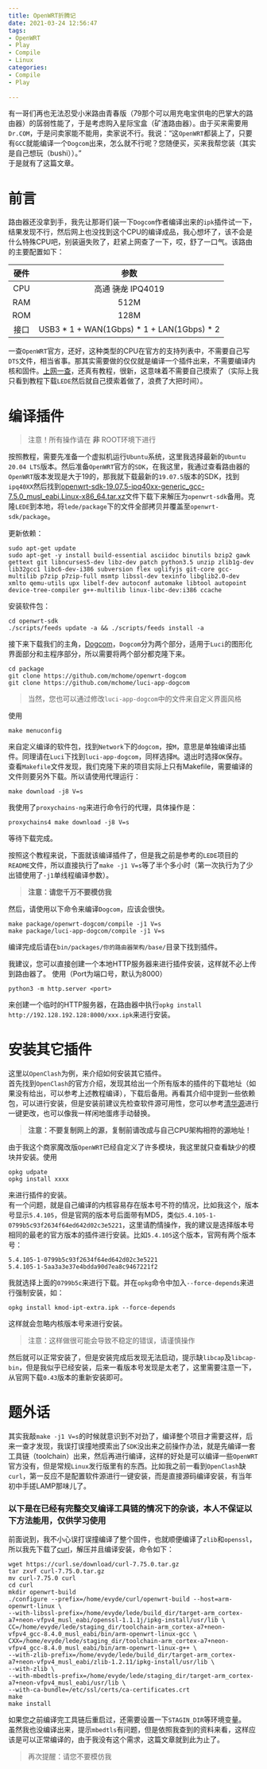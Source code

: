 ```yaml
---
title: OpenWRT折腾记
date: 2021-03-24 12:56:47  
tags:  
- OpenWRT  
- Play
- Compile
- Linux
categories:  
- Compile  
- Play  
  
---
```


有一哥们再也无法忍受小米路由青春版（79那个可以用充电宝供电的巴掌大的路由器）的孱弱性能了，于是考虑购入星际宝盒（矿渣路由器）。由于买来需要用`Dr.COM`，于是问卖家能不能用，卖家说不行。我说：“这`OpenWRT`都装上了，只要有`GCC`就能编译一个`Dogcom`出来，怎么就不行呢？您随便买，买来我帮您装（其实是自己想玩（bushi））。”  
于是就有了这篇文章。
<!--more--> 
  
# 前言
路由器还没拿到手，我先让那哥们装一下`Dogcom`作者编译出来的`ipk`插件试一下，结果发现不行，然后网上也没找到这个CPU的编译成品，我心想坏了，该不会是什么特殊CPU吧，别装逼失败了，赶紧上网查了一下，哎，舒了一口气。该路由的主要配置如下：  
  
|硬件|参数|
|:---:|:---:|
|CPU|高通 ~~骁龙~~ IPQ4019|
|RAM|512M|
|ROM|128M|
|接口|USB3 * 1 + WAN(1Gbps) * 1 + LAN(1Gbps) * 2|
  
  
一查`OpenWRT`官方，还好，这种类型的CPU在官方的支持列表中，不需要自己写`DTS`文件，相当省事。那其实需要做的仅仅就是编译一个插件出来，不需要编译内核和固件。[上网一查](https://jarviswwong.com/compile-ipk-separately-with-openwrt.html)，还真有教程，很新，这意味着不需要自己摸索了（实际上我只看到教程下载`LEDE`然后就自己摸索着做了，浪费了大把时间）。
  
# 编译插件
> 注意！所有操作请在 **非** ROOT环境下进行  
  
按照教程，需要先准备一个虚拟机运行`Ubuntu`系统，这里我选择最新的`Ubuntu 20.04 LTS`版本。然后准备`OpenWRT`官方的`SDK`，在我这里，我通过查看路由器的`OpenWRT`版本发现是大于19的，那我就下载最新的`19.07.5`版本的SDK，找到`ipq40XX`然后找到[openwrt-sdk-19.07.5-ipq40xx-generic_gcc-7.5.0_musl_eabi.Linux-x86_64.tar.xz](https://archive.openwrt.org/releases/19.07.5/targets/ipq40xx/generic/openwrt-sdk-19.07.5-ipq40xx-generic_gcc-7.5.0_musl_eabi.Linux-x86_64.tar.xz)文件下载下来解压为`openwrt-sdk`备用。克隆`LEDE`到本地，将`lede/package`下的文件全部拷贝并覆盖至`openwrt-sdk/package`。  

更新依赖：
```shell
sudo apt-get update
sudo apt-get -y install build-essential asciidoc binutils bzip2 gawk gettext git libncurses5-dev libz-dev patch python3.5 unzip zlib1g-dev lib32gcc1 libc6-dev-i386 subversion flex uglifyjs git-core gcc-multilib p7zip p7zip-full msmtp libssl-dev texinfo libglib2.0-dev xmlto qemu-utils upx libelf-dev autoconf automake libtool autopoint device-tree-compiler g++-multilib linux-libc-dev:i386 ccache
```

安装软件包：
```shell
cd openwrt-sdk
./scripts/feeds update -a && ./scripts/feeds install -a
```

接下来下载我们的主角，[Dogcom](https://github.com/mchome/openwrt-dogcom)，`Dogcom`分为两个部分，适用于`Luci`的图形化界面部分和主程序部分，所以需要将两个部分都克隆下来。
```shell
cd package
git clone https://github.com/mchome/openwrt-dogcom
git clone https://github.com/mchome/luci-app-dogcom
```
  
> 当然，您也可以通过修改`luci-app-dogcom`中的文件来自定义界面风格

使用
```shell
make menuconfig
```

来自定义编译的软件包，找到`Network`下的`dogcom`，按`M`，意思是单独编译出插件。同理请在`Luci`下找到`luci-app-dogcom`，同样选择`M`。退出时选择`OK`保存。  
查看`Makefile`文件发现，我们克隆下来的项目实际上只有Makefile，需要编译的文件则要另外下载。所以请使用代理运行：
```shell
make download -j8 V=s
```

我使用了`proxychains-ng`来进行命令行的代理，具体操作是：
```shell
proxychains4 make download -j8 V=s
```

等待下载完成。

按照这个教程来说，下面就该编译插件了，但是我之前是参考的`LEDE`项目的`README`文件，所以直接执行了`make -j1 V=s`等了半个多小时（第一次执行为了少出错使用了`-j1`单线程编译参数）。

> **注意：请您千万不要模仿我**

然后，请使用以下命令来编译`Dogcom`，应该会很快。
```shell
make package/openwrt-dogcom/compile -j1 V=s
make package/luci-app-dogcom/compile -j1 V=s
```

编译完成后请在`bin/packages/你的路由器架构/base/`目录下找到插件。

我建议，您可以直接创建一个本地HTTP服务器来进行插件安装，这样就不必上传到路由器了。
使用（Port为端口号，默认为8000）
```shell
python3 -m http.server <port>
```

来创建一个临时的HTTP服务器，在路由器中执行`opkg install http://192.128.192.128:8000/xxx.ipk`来进行安装。

# 安装其它插件
这里以`OpenClash`为例，来介绍如何安装其它插件。  
首先找到`OpenClash`的官方介绍，发现其给出一个所有版本的插件的下载地址（如果没有给出，可以参考上述教程编译），下载后备用。再看其介绍中提到一些依赖包，可以进行安装，但是安装前建议先检查软件源可用性，您可以参考[清华源](https://mirrors.tuna.tsinghua.edu.cn/help/openwrt/)进行一键更改，也可以像我一样闲地蛋疼手动替换。
  
> **注意：不要复制网上的源，复制前请改成与自己CPU架构相符的源地址！**

由于我这个商家魔改版`OpenWRT`已经自定义了许多模块，我这里就只查看缺少的模块并安装。使用
```shell
opkg udpate
opkg install xxxx
```

来进行插件的安装。  
有一个问题，就是自己编译的内核容易存在版本号不符的情况，比如我这个，版本号显示`5.4.105`，但是官网的版本号后面带有MD5，类似`5.4.105-1-0799b5c93f2634f64ed642d02c3e5221`，这里请酌情操作，我的建议是选择版本号相同的最老的官方版本的插件进行安装。比如`5.4.105`这个版本，官网有两个版本号：
```
5.4.105-1-0799b5c93f2634f64ed642d02c3e5221
5.4.105-1-5aa3a3e37e4bdda90d7ea8c9467221f2
```

我就选择上面的`0799b5c`来进行下载。并在`opkg`命令中加入`--force-depends`来进行强制安装，如：
```shell
opkg install kmod-ipt-extra.ipk --force-depends
```

这样就会忽略内核版本号来进行安装。
  
> 注意：这样做很可能会导致不稳定的错误，请谨慎操作

然后就可以正常安装了，但是安装完成后发现无法启动，提示缺`libcap`及`libcap-bin`，但是我似乎已经安装，后来一看版本号发现是太老了，这里需要注意一下，从官网下载`0.43`版本的重新安装即可。
  
  
# 题外话  
其实我敲`make -j1 V=s`的时候就意识到不对劲了，编译整个项目才需要这样，后来一查才发现，我误打误撞地摸索出了`SDK`没出来之前操作办法，就是先编译一套工具链（toolchain）出来，然后再进行编译，这样的好处是可以编译一些`OpenWRT`官方没有，但是常规`Linux`发行版里有的东西。比如我之前一看到`OpenClash`缺`curl`，第一反应不是配置软件源进行一键安装，而是直接源码编译安装，有当年初中手搓LAMP那味儿了。
### 以下是在已经有完整交叉编译工具链的情况下的杂谈，本人不保证以下方法能用，仅供学习使用
前面说到，我不小心误打误撞编译了整个固件，也就顺便编译了`zlib`和`openssl`，所以我先下载了[curl](https://curl.se)，解压并且编译安装，命令如下：
```shell
wget https://curl.se/download/curl-7.75.0.tar.gz
tar zxvf curl-7.75.0.tar.gz
mv curl-7.75.0 curl
cd curl
mkdir openwrt-build
./configure --prefix=/home/evyde/curl/openwrt-build --host=arm-openwrt-linux \
--with-libssl-prefix=/home/evyde/lede/build_dir/target-arm_cortex-a7+neon-vfpv4_musl_eabi/openssl-1.1.1j/ipkg-install/usr/lib \
CC=/home/evyde/lede/staging_dir/toolchain-arm_cortex-a7+neon-vfpv4_gcc-8.4.0_musl_eabi/bin/arm-openwrt-linux-gcc \
CXX=/home/evyde/lede/staging_dir/toolchain-arm_cortex-a7+neon-vfpv4_gcc-8.4.0_musl_eabi/bin/arm-openwrt-linux-g++ \
--with-zlib-prefix=/home/evyde/lede/build_dir/target-arm_cortex-a7+neon-vfpv4_musl_eabi/zlib-1.2.11/ipkg-install/usr/lib \
--with-zlib \
--with-mbedtls-prefix=/home/evyde/lede/staging_dir/target-arm_cortex-a7+neon-vfpv4_musl_eabi/usr/lib \
--with-ca-bundle=/etc/ssl/certs/ca-certificates.crt
make
make install
```

如果您之前编译完工具链后重启过，还需要设置一下`STAGIN_DIR`等环境变量。  
虽然我也没编译出来，提示`mbedtls`有问题，但是依照我查到的资料来看，这样应该是可以正常编译的，由于我没有这个需求，这篇文章就到此为止了。

> 再次提醒：请您不要模仿我
  
